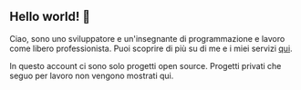 ## Hello world! 👋

<!--
**dabihdev/dabihdev** is a ✨ _special_ ✨ repository because its `README.md` (this file) appears on your GitHub profile.

Here are some ideas to get you started:

- 🔭 I’m currently working on ...
- 🌱 I’m currently learning ...
- 👯 I’m looking to collaborate on ...
- 🤔 I’m looking for help with ...
- 💬 Ask me about ...
- 📫 How to reach me: ...
- 😄 Pronouns: ...
- ⚡ Fun fact: ...
-->
Ciao, sono uno sviluppatore e un'insegnante di programmazione e lavoro come libero professionista. Puoi scoprire di più su di me e i miei servizi [qui](https://dabihdev.github.io/).

In questo account ci sono solo progetti open source. Progetti privati che seguo per lavoro non vengono mostrati qui.
